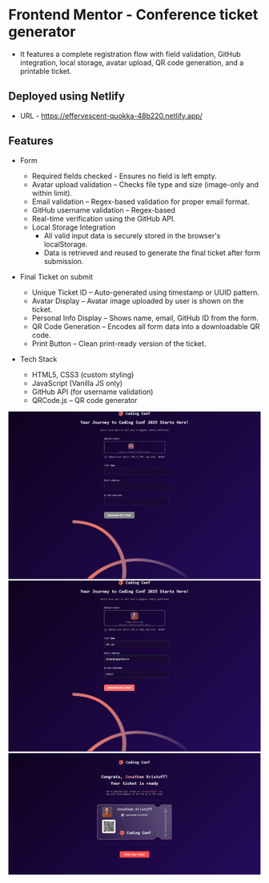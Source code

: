 # Frontend Mentor - Conference ticket generator
- It features a complete registration flow with field validation, GitHub integration, local storage, avatar upload, QR code generation, and a printable ticket.

## Deployed using Netlify
- URL - https://effervescent-quokka-48b220.netlify.app/

## Features 
- Form
  - Required fields checked - Ensures no field is left empty.
  - Avatar upload validation – Checks file type and size (image-only and within limit).
  - Email validation – Regex-based validation for proper email format.
  -  GitHub username validation – Regex-based
  -  Real-time verification using the GitHub API.
  - Local Storage Integration
    - All valid input data is securely stored in the browser's localStorage.
    - Data is retrieved and reused to generate the final ticket after form submission.
- Final Ticket on submit
  - Unique Ticket ID – Auto-generated using timestamp or UUID pattern.
  - Avatar Display – Avatar image uploaded by user is shown on the ticket.
  - Personal Info Display – Shows name, email, GitHub ID from the form.
  - QR Code Generation – Encodes all form data into a downloadable QR code.
  - Print Button – Clean print-ready version of the ticket.

- Tech Stack
  - HTML5, CSS3 (custom styling)
  - JavaScript (Vanilla JS only)
  - GitHub API (for username validation)
  - QRCode.js – QR code generator

![Design preview for the Conference ticket generator coding challenge](./initial.png)
![Validated fields](./validated.png)
![Final Ticket](./custom.png)

